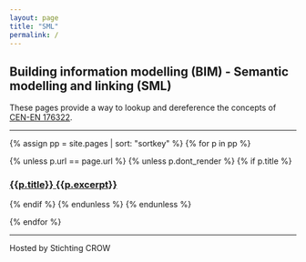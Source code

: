 ```yaml
---
layout: page
title: "SML"
permalink: /
---
```


## Building information modelling (BIM) - Semantic modelling and linking (SML)

These pages provide a way to lookup and dereference the concepts of 
<a href='-/downloads#standard' class='link dim underline-hover blue'>
CEN-EN 176322</a>.

***

{% assign pp = site.pages | sort: "sortkey" %}
{% for p in pp %}

{% unless p.url == page.url %}
{% unless p.dont_render %}
{% if p.title %}
<h3 class='f5 db mb4'>
<a
  class="link"
  href="{{ site.baseurl }}{{p.url | remove: '.html'}}">
  <span class='db black mb2'>{{p.title}}</span>
  <span class='dim underline-hover brand-dark-color f3'>{{p.excerpt}}</span>
</a>
</h3>

{% endif %}
{% endunless %}
{% endunless %}

{% endfor %}

***

Hosted by Stichting CROW
